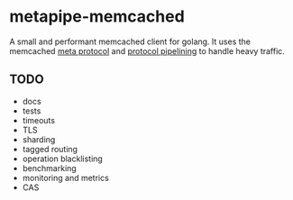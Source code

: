# metapipe-memcached

A small and performant memcached client for golang. It uses the memcached [meta protocol](https://github.com/memcached/memcached/blob/1.6.29/doc/protocol.txt#L79) and [protocol pipelining](https://en.wikipedia.org/wiki/Protocol_pipelining) to handle heavy traffic.

TODO
----
- docs
- tests
- timeouts
- TLS
- sharding
- tagged routing
- operation blacklisting
- benchmarking
- monitoring and metrics
- CAS